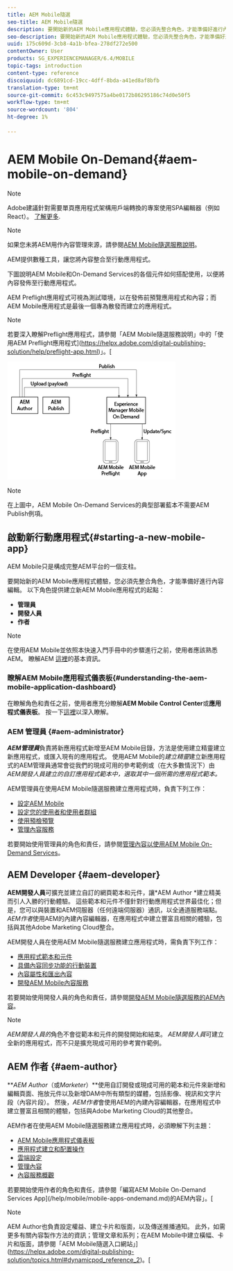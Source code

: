 ```yaml
---
title: AEM Mobile隨選
seo-title: AEM Mobile隨選
description: 要開始新的AEM Mobile應用程式體驗，您必須先整合角色，才能準備好進行內容編輯。 請依照本頁開始使用AEM Mobile On-Demand服務。
seo-description: 要開始新的AEM Mobile應用程式體驗，您必須先整合角色，才能準備好進行內容編輯。 請依照本頁開始使用AEM Mobile On-Demand服務。
uuid: 175c609d-3cb8-4a1b-bfea-278df272e500
contentOwner: User
products: SG_EXPERIENCEMANAGER/6.4/MOBILE
topic-tags: introduction
content-type: reference
discoiquuid: dc6891cd-19cc-4dff-8bda-a41ed8af8bfb
translation-type: tm+mt
source-git-commit: 6c453c9497575a4be0172b86295186c74d0e50f5
workflow-type: tm+mt
source-wordcount: '804'
ht-degree: 1%

---
```



# AEM Mobile On-Demand{#aem-mobile-on-demand}

>[!NOTE]
>
>Adobe建議針對需要單頁應用程式架構用戶端轉換的專案使用SPA編輯器（例如React）。 [了解更多](/help/sites-developing/spa-overview.md).

>[!NOTE]
>
>如果您未將AEM用作內容管理來源，請參閱[AEM Mobile隨選服務說明](https://helpx.adobe.com/digital-publishing-solution/topics.html)。

AEM提供數種工具，讓您將內容整合至行動應用程式。

下圖說明AEM Mobile和On-Demand Services的各個元件如何搭配使用，以便將內容發佈至行動應用程式。

AEM Preflight應用程式可視為測試環境，以在發佈前預覽應用程式和內容；而AEM Mobile應用程式是最後一個專為散發而建立的應用程式。

>[!NOTE]
>
>若要深入瞭解Preflight應用程式，請參閱「AEM Mobile隨選服務說明」中的「使用AEM Preflight應用程式](https://helpx.adobe.com/digital-publishing-solution/help/preflight-app.html)」。[

![chlimage_1-171](assets/chlimage_1-171.png)

>[!NOTE]
>
>在上圖中，AEM Mobile On-Demand Services的典型部署藍本不需要AEM Publish例項。

## 啟動新行動應用程式{#starting-a-new-mobile-app}

AEM Mobile只是構成完整AEM平台的一個支柱。

要開始新的AEM Mobile應用程式體驗，您必須先整合角色，才能準備好進行內容編輯。 以下角色提供建立新AEM Mobile應用程式的起點：

* **管理員**
* **開發人員**
* **作者**

>[!NOTE]
>
>在使用AEM Mobile並依照本快速入門手冊中的步驟進行之前，使用者應該熟悉AEM。 瞭解AEM [這裡](/help/sites-deploying/deploy.md)的基本資訊。

### 瞭解AEM Mobile應用程式儀表板{#understanding-the-aem-mobile-application-dashboard}

在瞭解角色和責任之前，使用者應充分瞭解&#x200B;**AEM Mobile Control Center**&#x200B;或&#x200B;**應用程式儀表板**。 按一下[這裡](/help/mobile/mobile-apps-ondemand-application-dashboard.md)以深入瞭解。

### AEM 管理員 {#aem-administrator}

***AEM管理員***&#x200B;負責將新應用程式新增至AEM Mobile目錄，方法是使用建立精靈建立新應用程式，或匯入現有的應用程式。 使用AEM Mobile的&#x200B;*建立精靈*&#x200B;建立新應用程式的AEM管理員通常會從我們的現成可用的參考範例或（在大多數情況下）由&#x200B;*AEM開發人員建立的自訂應用程式範本中，選取其中一個所需的應用程式範本。*

AEM管理員在使用AEM Mobile隨選服務建立應用程式時，負責下列工作：

* [設定AEM Mobile](/help/mobile/aem-mobile-setup.md)
* [設定您的使用者和使用者群組](/help/mobile/aem-mobile-configure-users.md)
* [使用預檢預覽](/help/mobile/aem-mobile-manage-ondemand-services.md)
* [管理內容服務](/help/mobile/developing-content-services.md)

若要開始使用管理員的角色和責任，請參閱[管理內容以使用AEM Mobile On-Demand Services](/help/mobile/aem-mobile.md)。

## AEM Developer {#aem-developer}

**AEM開發人員**&#x200B;可擴充並建立自訂的網頁範本和元件，讓*AEM Author *建立精美而引人入勝的行動體驗。 這些範本和元件不僅針對行動應用程式世界最佳化；但是，您可以與裝置和AEM伺服器（任何遠端伺服器）通訊，以全通道服務端點。 *AEM作者*&#x200B;使用AEM的內建內容編輯器，在應用程式中建立豐富且相關的體驗，包括與其他Adobe Marketing Cloud整合。

AEM開發人員在使用AEM Mobile隨選服務建立應用程式時，需負責下列工作：

* [應用程式範本和元件](/help/mobile/app-templates-and-components1.md)
* [具備內容同步功能的行動裝置](/help/mobile/mobile-ondemand-contentsync.md)
* [內容屬性和匯出內容](/help/mobile/on-demand-content-properties-exporting.md)
* [開發AEM Mobile內容服務](/help/mobile/developing-content-services.md)

若要開始使用開發人員的角色和責任，請參閱[開發AEM Mobile隨選服務的AEM內容](/help/mobile/aem-mobile-on-demand.md)。

>[!NOTE]
>
>*AEM開發人員的*&#x200B;角色不會從範本和元件的開發開始和結束。 *AEM開發人員*&#x200B;可建立全新的應用程式，而不只是擴充現成可用的參考實作範例。

## AEM 作者 {#aem-author}

***AEM Author*（或&#x200B;*Marketer*）**使用自訂開發或現成可用的範本和元件來新增和編輯頁面、拖放元件以及新增DAM中所有類型的媒體，包括影像、視訊和文字片段（內容片段）。 然後，*AEM作者*會使用AEM的內建內容編輯器，在應用程式中建立豐富且相關的體驗，包括與Adobe Marketing Cloud的其他整合。

AEM作者在使用AEM Mobile隨選服務建立應用程式時，必須瞭解下列主題：

* [AEM Mobile應用程式儀表板](/help/mobile/mobile-apps-ondemand-application-dashboard.md)
* [應用程式建立和配置操作](/help/mobile/mobile-apps-ondemand-application-create-configure-action.md)
* [雲端設定](/help/mobile/mobile-on-demand-associating-an-on-demand-app-to-cloud-configuration.md)
* [管理內容](/help/mobile/mobile-apps-ondemand-manage-content-ondemand.md)
* [內容服務概觀](/help/mobile/develop-content-as-a-service.md)

若要開始使用作者的角色和責任，請參閱「編寫AEM Mobile On-Demand Services App](/help/mobile/mobile-apps-ondemand.md)的AEM內容」。[

>[!NOTE]
>
>AEM Author也負責設定權益、建立卡片和版面，以及傳送推播通知。 此外，如需更多有關內容製作方法的資訊；管理文章和系列；在AEM Mobile中建立橫幅、卡片和版面，請參閱「AEM Mobile隨選入口網站」](https://helpx.adobe.com/digital-publishing-solution/topics.html#dynamicpod_reference_2)。[

